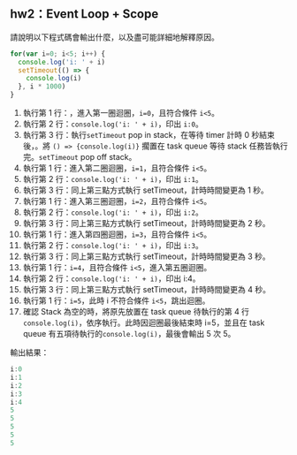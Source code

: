 ## hw2：Event Loop + Scope  

請說明以下程式碼會輸出什麼，以及盡可能詳細地解釋原因。  

```javaScript
for(var i=0; i<5; i++) {
  console.log('i: ' + i)
  setTimeout(() => {
    console.log(i)
  }, i * 1000)
}
```
1. 執行第 1 行：，進入第一圈迴圈，`i=0`，且符合條件 `i<5`。  
2. 執行第 2 行：`console.log('i: ' + i)`，印出 `i:0`。   
  3. 執行第 3 行：執行`setTimeout` pop in stack，在等待 timer 計時 0 秒結束後，。將 `() => {console.log(i)}` 擱置在 task queue 等待 stack 任務皆執行完。`setTimeout` pop off stack。   
4. 執行第 1 行：進入第二圈迴圈，`i=1`，且符合條件 `i<5`。  
5. 執行第 2 行：`console.log('i: ' + i)`，印出 `i:1`。
6. 執行第 3 行：同上第三點方式執行 setTimeout，計時時間變更為 1 秒。  
7. 執行第 1 行：進入第三圈迴圈，`i=2`，且符合條件 `i<5`。  
8. 執行第 2 行：`console.log('i: ' + i)`，印出 `i:2`。  
9. 執行第 3 行：同上第三點方式執行 setTimeout，計時時間變更為 2 秒。  
10. 執行第 1 行：進入第四圈迴圈，`i=3`，且符合條件 `i<5`。  
11. 執行第 2 行：`console.log('i: ' + i)`，印出 `i:3`。  
12. 執行第 3 行：同上第三點方式執行 setTimeout，計時時間變更為 3 秒。  
13. 執行第 1 行：`i=4`，且符合條件 `i<5`，進入第五圈迴圈。  
14. 執行第 2 行：`console.log('i: ' + i)`，印出 i:4。  
15. 執行第 3 行：同上第三點方式執行 setTimeout，計時時間變更為 4 秒。  
16. 執行第 1 行：`i=5`，此時 i 不符合條件 `i<5`，跳出迴圈。  
17. 確認 Stack 為空的時，將原先放置在 task queue 待執行的第 4 行 `console.log(i)`，依序執行。此時因迴圈最後結束時 i=5，並且在 task queue 有五項待執行的`console.log(i)`，最後會輸出 5 次 5。 

輸出結果：    
```javascript
i:0
i:1
i:2
i:3
i:4
5
5
5
5
5
```